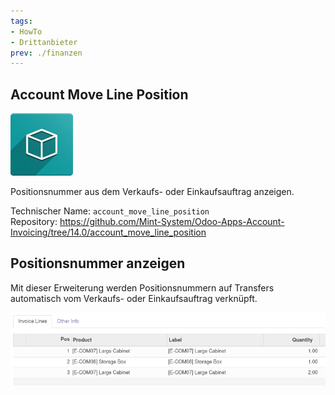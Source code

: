 ```yaml
---
tags:
- HowTo
- Drittanbieter
prev: ./finanzen
---
```

## Account Move Line Position
![icon_oms_box](assets/icon_oms_box.png)

Positionsnummer aus dem Verkaufs- oder Einkaufsauftrag anzeigen.

Technischer Name: `account_move_line_position`\
Repository: <https://github.com/Mint-System/Odoo-Apps-Account-Invoicing/tree/14.0/account_move_line_position>

## Positionsnummer anzeigen

Mit dieser Erweiterung werden Positionsnummern auf Transfers automatisch vom Verkaufs- oder Einkaufsauftrag verknüpft.

![](assets/Account%20Move%20Line%20Position.png)
